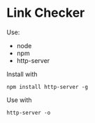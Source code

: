 # Link Checker

Use:

- node
- npm
- http-server

Install with

``npm install http-server -g``

Use with

``http-server -o``
